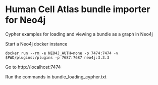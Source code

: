 # Human Cell Atlas bundle importer for Neo4j

Cypher examples for loading and viewing a bundle as a graph in Neo4j

Start a Neo4j docker instance

`docker run --rm -e NEO4J_AUTH=none -p 7474:7474 -v $PWD/plugins:/plugins -p 7687:7687 neo4j:3.3.3`

Go to http://localhost:7474

Run the commands in bundle_loading_cypher.txt
